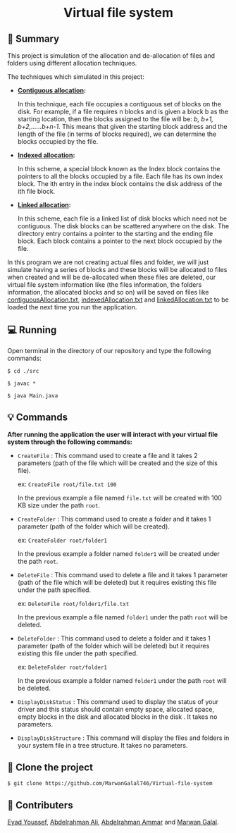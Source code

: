 <div align="center">
  <br>
  <h1>Virtual file system</h1>
</div>


## 📙 Summary

This project is simulation of the allocation and de-allocation of files and folders using different allocation techniques.

The techniques which simulated in this project:

- **[Contiguous allocation](src/contiguousAllocation.java):**

  In this technique, each file occupies a contiguous set of blocks on the disk. For example, if a file requires n blocks and is given a block b as the starting location, then the blocks assigned to the file will be: *b, b+1, b+2,……b+n-1.* This means that given the starting block address and the length of the file (in terms of blocks required), we can determine the blocks occupied by the file.

  

- **[Indexed allocation](src/indexedAllocation.java):**

  In this scheme, a special block known as the Index block contains the pointers to all the blocks occupied by a file. Each file has its own index block. The ith entry in the index block contains the disk address of the ith file block.

  

- **[Linked allocation](src/indexedAllocation.java):**

  In this scheme, each file is a linked list of disk blocks which need not be contiguous. The disk blocks can be scattered anywhere on the disk.
  The directory entry contains a pointer to the starting and the ending file block. Each block contains a pointer to the next block occupied by the file.

In this program we are not creating actual files and folder, we will just simulate having a series of blocks and these blocks will be allocated to files when created and will be de-allocated when these files are deleted, our virtual file system information like (the files information, the folders information, the allocated blocks and so on) will be saved on files like [contiguousAllocation.txt](contiguousAllocation.txt), [indexedAllocation.txt](indexedAllocation.txt) and [linkedAllocation.txt](linkedAllocation.txt) to be loaded the next time you run the application.



## 💻 Running

Open terminal in the directory of our repository and type the following commands:

`$ cd ./src`

`$ javac *`

`$ java Main.java`



## :bulb: Commands 

**After running the application the user will interact with your virtual file system through the following commands:**

 - `CreateFile` :  This command used to create a file and it takes 2 parameters (path of the file which will be created and the size of this file).

    ex: `CreateFile root/file.txt 100`

   In the previous example a file named `file.txt` will be created with 100 KB size under the path `root`.	

   

 - `CreateFolder` :  This command used to create a folder and it takes 1 parameter (path of the folder which will be created).

    ex: `CreateFolder root/folder1`

   In the previous example a folder named `folder1` will be created under the path `root`.

   

-  `DeleteFile` :  This command used to delete a file and it takes 1 parameter (path of the file which will be deleted) but it requires existing this file under the path specified.

    ex: `DeleteFile root/folder1/file.txt`

   In the previous example a file named `folder1` under the path `root` will be deleted.

   

-  `DeleteFolder` :  This command used to delete a folder and it takes 1 parameter (path of the folder which will be deleted) but it requires existing this file under the path specified.

    ex: `DeleteFolder root/folder1`

   In the previous example a folder named `folder1` under the path `root` will be deleted.

-  `DisplayDiskStatus` :  This command used to display the status of your driver and this status should contain empty space, allocated space, empty blocks in the disk and allocated blocks in the disk . It takes no parameters.

-  `DisplayDiskStructure` :  This command will display the files and folders in your system file in a tree structure. It takes no parameters.



## :dart: ​Clone the project

`$ git clone https://github.com/MarwanGalal746/Virtual-file-system`



## :busts_in_silhouette:  Contributers

[Eyad Youssef](https://github.com/Eyadzz), [Abdelrahman Ali](https://github.com/abdelrahmanali6), [Abdelrahman Ammar](https://github.com/Abdelrhman-ammar) and [Marwan Galal](https://github.com/MarwanGalal746).
